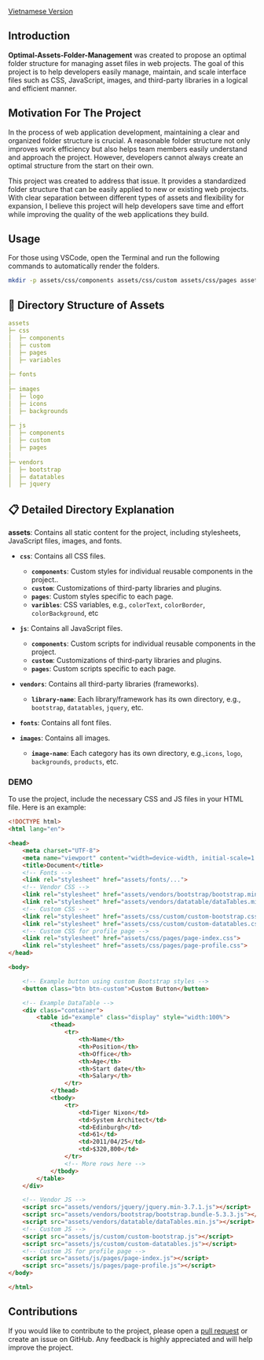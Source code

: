 [Vietnamese Version](./README.md)

## Introduction

**Optimal-Assets-Folder-Management** was created to propose an optimal folder structure for managing asset files in web projects. The goal of this project is to help developers easily manage, maintain, and scale interface files such as CSS, JavaScript, images, and third-party libraries in a logical and efficient manner.

## Motivation For The Project

In the process of web application development, maintaining a clear and organized folder structure is crucial. A reasonable folder structure not only improves work efficiency but also helps team members easily understand and approach the project. However, developers cannot always create an optimal structure from the start on their own.

This project was created to address that issue. It provides a standardized folder structure that can be easily applied to new or existing web projects. With clear separation between different types of assets and flexibility for expansion, I believe this project will help developers save time and effort while improving the quality of the web applications they build.

## Usage

For those using VSCode, open the Terminal and run the following commands to automatically render the folders.

```bash
mkdir -p assets/css/components assets/css/custom assets/css/pages assets/css/variables assets/fonts assets/images/logo assets/images/icons assets/images/backgrounds assets/js/components assets/js/custom assets/js/pages assets/vendors/bootstrap assets/vendors/datatables assets/vendors/jquery
```

## 📖 Directory Structure of Assets

```yaml
assets
├─ css
│  ├─ components
│  ├─ custom
│  ├─ pages
│  ├─ variables
│
├─ fonts
│
├─ images
│  ├─ logo
│  ├─ icons
│  ├─ backgrounds
│
├─ js
│  ├─ components
│  ├─ custom
│  ├─ pages
│
├─ vendors
│  ├─ bootstrap
│  ├─ datatables
│  ├─ jquery
```

## 📋 Detailed Directory Explanation

**assets**: Contains all static content for the project, including stylesheets, JavaScript files, images, and fonts.

- **`css`**: Contains all CSS files.
  - **`components`**: Custom styles for individual reusable components in the project..
  - **`custom`**: Customizations of third-party libraries and plugins.
  - **`pages`**: Custom styles specific to each page.
  - **`varibles`**: CSS variables, e.g., `colorText`, `colorBorder`, `colorBackground`, etc

- **`js`**: Contains all JavaScript files.
  - **`components`**: Custom scripts for individual reusable components in the project.
  - **`custom`**: Customizations of third-party libraries and plugins.
  - **`pages`**: Custom scripts specific to each page.

- **`vendors`**: Contains all third-party libraries (frameworks).
  - **`library-name`**: Each library/framework has its own directory, e.g., `bootstrap`, `datatables`, `jquery`, etc.

- **`fonts`**: Contains all font files.

- **`images`**: Contains all images.
  - **`image-name`**: Each category has its own directory, e.g.,`icons`, `logo`, `backgrounds`, `products`, etc.

### DEMO

To use the project, include the necessary CSS and JS files in your HTML file. Here is an example:

```html
<!DOCTYPE html>
<html lang="en">

<head>
    <meta charset="UTF-8">
    <meta name="viewport" content="width=device-width, initial-scale=1.0">
    <title>Document</title>
    <!-- Fonts -->
    <link rel="stylesheet" href="assets/fonts/...">
    <!-- Vendor CSS -->
    <link rel="stylesheet" href="assets/vendors/bootstrap/bootstrap.min-5.3.3.css">
    <link rel="stylesheet" href="assets/vendors/datatable/dataTables.min.css">
    <!-- Custom CSS -->
    <link rel="stylesheet" href="assets/css/custom/custom-bootstrap.css">
    <link rel="stylesheet" href="assets/css/custom/custom-datatables.css">
    <!-- Custom CSS for profile page -->
    <link rel="stylesheet" href="assets/css/pages/page-index.css">
    <link rel="stylesheet" href="assets/css/pages/page-profile.css">
</head>

<body>

    <!-- Example button using custom Bootstrap styles -->
    <button class="btn btn-custom">Custom Button</button>

    <!-- Example DataTable -->
    <div class="container">
        <table id="example" class="display" style="width:100%">
            <thead>
                <tr>
                    <th>Name</th>
                    <th>Position</th>
                    <th>Office</th>
                    <th>Age</th>
                    <th>Start date</th>
                    <th>Salary</th>
                </tr>
            </thead>
            <tbody>
                <tr>
                    <td>Tiger Nixon</td>
                    <td>System Architect</td>
                    <td>Edinburgh</td>
                    <td>61</td>
                    <td>2011/04/25</td>
                    <td>$320,800</td>
                </tr>
                <!-- More rows here -->
            </tbody>
        </table>
    </div>

    <!-- Vendor JS -->
    <script src="assets/vendors/jquery/jquery.min-3.7.1.js"></script>
    <script src="assets/vendors/bootstrap/bootstrap.bundle-5.3.3.js"></script>
    <script src="assets/vendors/datatable/dataTables.min.js"></script>
    <!-- Custom JS -->
    <script src="assets/js/custom/custom-bootstrap.js"></script>
    <script src="assets/js/custom/custom-datatables.js"></script>
    <!-- Custom JS for profile page -->
    <script src="assets/js/pages/page-index.js"></script>
    <script src="assets/js/pages/page-profile.js"></script>
</body>

</html>
```

## Contributions

If you would like to contribute to the project, please open a [pull request](https://github.com/HHiepz/Optimal-Assets-Folder-Management/pulls) or create an issue on GitHub. Any feedback is highly appreciated and will help improve the project.